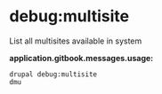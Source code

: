# debug:multisite
List all multisites available in system

**application.gitbook.messages.usage:**
```
drupal debug:multisite
dmu
```
